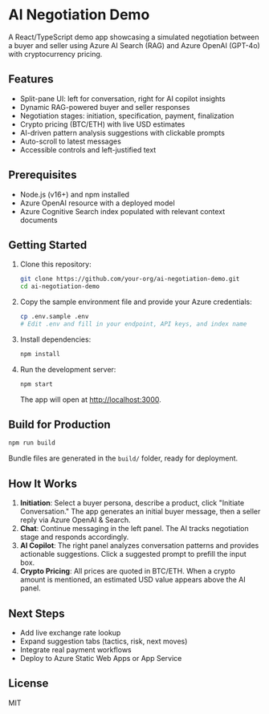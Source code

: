 # AI Negotiation Demo

A React/TypeScript demo app showcasing a simulated negotiation between a buyer and seller using Azure AI Search (RAG) and Azure OpenAI (GPT-4o) with cryptocurrency pricing.

## Features
- Split-pane UI: left for conversation, right for AI copilot insights
- Dynamic RAG-powered buyer and seller responses
- Negotiation stages: initiation, specification, payment, finalization
- Crypto pricing (BTC/ETH) with live USD estimates
- AI-driven pattern analysis suggestions with clickable prompts
- Auto-scroll to latest messages
- Accessible controls and left-justified text

## Prerequisites
- Node.js (v16+) and npm installed
- Azure OpenAI resource with a deployed model
- Azure Cognitive Search index populated with relevant context documents

## Getting Started
1. Clone this repository:
   ```bash
   git clone https://github.com/your-org/ai-negotiation-demo.git
   cd ai-negotiation-demo
   ```
2. Copy the sample environment file and provide your Azure credentials:
   ```bash
   cp .env.sample .env
   # Edit .env and fill in your endpoint, API keys, and index name
   ```
3. Install dependencies:
   ```bash
   npm install
   ```
4. Run the development server:
   ```bash
   npm start
   ```
   The app will open at [http://localhost:3000](http://localhost:3000).

## Build for Production
```bash
npm run build
```
Bundle files are generated in the `build/` folder, ready for deployment.

## How It Works
1. **Initiation**: Select a buyer persona, describe a product, click "Initiate Conversation." The app generates an initial buyer message, then a seller reply via Azure OpenAI & Search.
2. **Chat**: Continue messaging in the left panel. The AI tracks negotiation stage and responds accordingly.
3. **AI Copilot**: The right panel analyzes conversation patterns and provides actionable suggestions. Click a suggested prompt to prefill the input box.
4. **Crypto Pricing**: All prices are quoted in BTC/ETH. When a crypto amount is mentioned, an estimated USD value appears above the AI panel.

## Next Steps
- Add live exchange rate lookup
- Expand suggestion tabs (tactics, risk, next moves)
- Integrate real payment workflows
- Deploy to Azure Static Web Apps or App Service

## License
MIT
